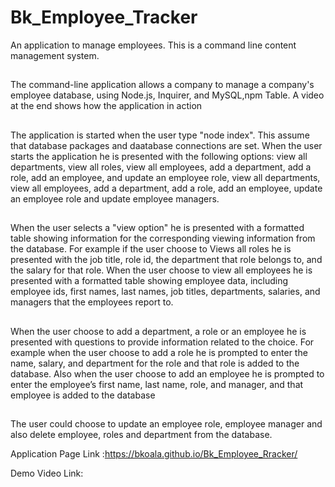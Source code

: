# Bk_Employee_Tracker
An application to manage employees.  This is a command line content management system.
## 
The command-line application allows a company to manage a company's employee database, using Node.js, Inquirer, and MySQL,npm Table. A video at the end shows how the application in action
## 
The application is started when the user type "node index".  This assume that database packages and daatabase connections are set.
When the user starts the application he is  presented with the following options: view all departments, view all roles, view all employees, add a department, add a role, add an employee, and update an employee role, 
view all departments, view all employees, add a department, add a role, add an employee, update an employee role and update employee managers.
##
When the user selects a "view option" he is presented with  a formatted table showing information for the corresponding viewing information from the database.
For example if the user choose to Views all roles he is presented with the job title, role id, the department that role belongs to, and the salary for that role.
When the user choose to view all employees
he is presented with a formatted table showing employee data, including employee ids, first names, last names, job titles, departments, salaries, and managers that the employees report to.
##
When the user choose to add a department, a role or an employee he is presented with questions to provide information related to the choice.
For example when the user choose to add a role
he is prompted to enter the name, salary, and department for the role and that role is added to the database.  Also when the user choose to add an employee
he is  prompted to enter the employee’s first name, last name, role, and manager, and that employee is added to the database
##
The user could choose to update an employee role, employee manager and also delete employee, roles and department from the database.

Application Page Link :https://bkoala.github.io/Bk_Employee_Rracker/

Demo Video Link: 